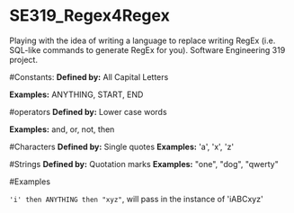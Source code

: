 SE319_Regex4Regex
=================

Playing with the idea of writing a language to replace writing RegEx (i.e. SQL-like commands to generate RegEx for you). Software Engineering 319 project.

#Constants: 
**Defined by:** 
  All Capital Letters

**Examples:**
ANYTHING, START, END

#operators
**Defined by:**
  Lower case words
  
**Examples:**
  and, or, not, then
  
#Characters
**Defined by:** Single quotes
**Examples:** 'a', 'x', 'z'

#Strings
**Defined by:** Quotation marks
**Examples:** "one", "dog", "qwerty"

#Examples

`'i' then ANYTHING then "xyz"`, will pass in the instance of 'iABCxyz'
